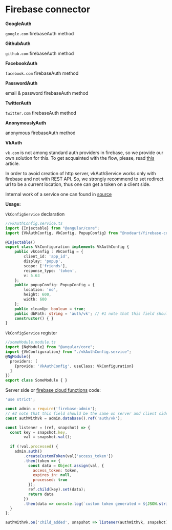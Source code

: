 # Firebase connector

**GoogleAuth**

`google.com` firebaseAuth method

**GithubAuth**

`github.com` firebaseAuth method

**FacebookAuth**

`facebook.com` firebaseAuth method

**PasswordAuth**

email & password firebaseAuth method

**TwitterAuth**

`twitter.com` firebaseAuth method

**AnonymouslyAuth**

anonymous firebaseAuth method

**VkAuth**

`vk.com` is not among standard auth providers in firebase, so we provide our own solution for 
this. To get acquainted with the flow, please, read [this](https://vk.com/dev/implicit_flow_user) article.

In order to avoid creation of http server, vkAuthService works only with firebase and not with REST API.
So, we strongly recommend to set redirect url to be a current location, thus one can get a token on a client side.

Internal work of a service one can found in [source](./src/authMethods/vk.ts)

**Usage:**

`VkConfigService` declaration
```typescript
//vkAuthConfig.service.ts
import {Injectable} from "@angular/core";
import {VkAuthConfig, VkConfig, PopupConfig} from "@nodeart/firebase-connector";

@Injectable()
export class VkConfiguration implements VkAuthConfig {
    public vkConfig : VkConfig = {
        client_id: 'app_id',
        display: 'popup',
        scope: ['friends'],
        response_type: 'token',
        v: 5.63
    };
    public popupConfig: PopupConfig = {
        location: 'no',
        height: 600,
        width: 600
    };
    public cleanUp: boolean = true;
    public dbPath: string = 'auth/vk'; // #1 note that this field should be the same on server and client side #2;
    constructor() { }
}
```
`VkConfigService` register
```typescript
//someModule.module.ts
import {NgModule} from "@angular/core";
import {VkConfiguration} from "./vkAuthConfig.service";
@NgModule({
  providers: [
    {provide: 'VkAuthConfig', useClass: VkConfiguration}
  ]
})
export class SomeModule { }
```

Server side or [firebase cloud functions](https://firebase.google.com/docs/functions/) code:
```javascript
'use strict';

const admin = require('firebase-admin');
// #2 note that this field should be the same on server and client side #1;
const authWithVk = admin.database().ref('auth/vk'); 

const listener = (ref, snapshot) => {
  const key = snapshot.key,
        val = snapshot.val();
        
  if (!val.processed) {
    admin.auth()
        .createCustomToken(val['access_token'])
        .then(token => {
          const data = Object.assign(val, {
            access_token: token,
            expires_in: null,
            processed: true
          });
          ref.child(key).set(data);
          return data
        })
        .then(data => console.log(`custom token generated = ${JSON.stringify(data)}`))
  }
};

authWithVk.on('child_added', snapshot => listener(authWithVk, snapshot));
```